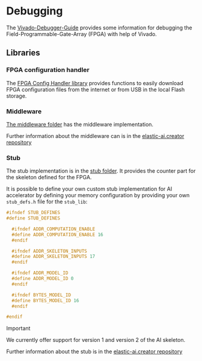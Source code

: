 # Debugging

The [Vivado-Debugger-Guide](Vivado_Debugger.adoc) provides some information for
debugging the Field-Programmable-Gate-Array (FPGA) with help of Vivado.

## Libraries

### FPGA configuration handler

The [FPGA Config Handler library](fpgaConfigurationHandler/) provides functions
to easily download FPGA configuration files from the internet or
from USB in the local Flash storage.

### Middleware

[The middleware folder](middleware) has the middleware implementation.

Further information about the middleware can is in the
[elastic-ai.creator repository](https://github.com/es-ude/elastic-ai.creator)

### Stub

The stub implementation is in the [stub folder](stub).
It provides the counter part for the skeleton defined for the FPGA.

It is possible to define your own custom stub implementation for AI accelerator
by defining your memory configuration by providing your own `stub_defs.h` file
for the `stub_lib`:

```C title="stub.h"
#ifndef STUB_DEFINES
#define STUB_DEFINES

  #ifndef ADDR_COMPUTATION_ENABLE
  #define ADDR_COMPUTATION_ENABLE 16
  #endif

  #ifndef ADDR_SKELETON_INPUTS
  #define ADDR_SKELETON_INPUTS 17
  #endif

  #ifndef ADDR_MODEL_ID
  #define ADDR_MODEL_ID 0
  #endif

  #ifndef BYTES_MODEL_ID
  #define BYTES_MODEL_ID 16
  #endif

#endif
```

> [!IMPORTANT]
> We currently offer support for version 1 and version 2 of the AI skeleton.

Further information about the stub is in the
[elastic-ai.creator repository](https://github.com/es-ude/elastic-ai.creator)
